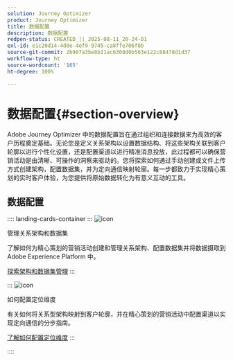 ```yaml
---
solution: Journey Optimizer
product: Journey Optimizer
title: 数据配置
description: 数据配置
redpen-status: CREATED_||_2025-08-11_20-24-01
exl-id: e1c20d14-4d0e-4ef9-9745-ca8ffe706f0b
source-git-commit: 2b907a3be8b11ac6308d0b563e122c88478d1d37
workflow-type: ht
source-wordcount: '165'
ht-degree: 100%

---
```


# 数据配置{#section-overview}

Adobe Journey Optimizer 中的数据配置旨在通过组织和连接数据来为高效的客户历程奠定基础。无论您是定义关系架构以设置数据结构、将这些架构关联到客户轮廓以进行个性化设置，还是配置渠道以进行精准消息投放，此过程都可以确保营销活动是由清晰、可操作的洞察来驱动的。您将探索如何通过手动创建或文件上传方式创建架构，配置数据集，并为定向通信映射轮廓。每一步都致力于实现精心策划的实时客户体验，为您提供将原始数据转化为有意义互动的工具。

## 数据配置

:::: landing-cards-container
:::
![icon](https://cdn.experienceleague.adobe.com/icons/gear.svg)

管理关系架构和数据集

了解如何为精心策划的营销活动创建和管理关系架构、配置数据集并将数据摄取到 Adobe Experience Platform 中。

[探索架构和数据集管理](schemas-datasets-landing-page.md)
:::

:::
![icon](https://cdn.experienceleague.adobe.com/icons/bullseye.svg)

如何配置定位维度

有关如何将关系型架构映射到客户轮廓，并在精心策划的营销活动中配置渠道以实现定向通信的分步指南。

[了解如何配置定位维度](../using/orchestrated/target-dimension.md)
:::

::::
